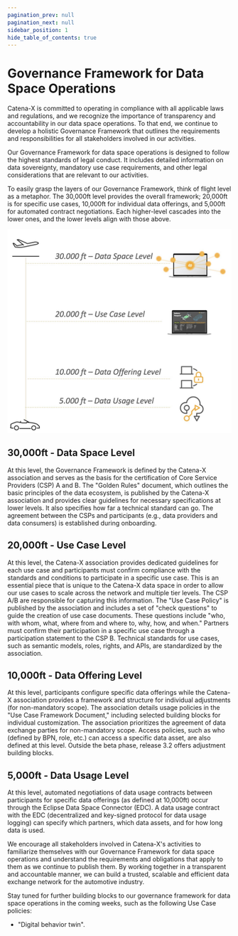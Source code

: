 ```yaml
---
pagination_prev: null
pagination_next: null
sidebar_position: 1
hide_table_of_contents: true
---
```


# Governance Framework for Data Space Operations

Catena-X is committed to operating in compliance with all applicable laws and regulations, and we recognize the importance of transparency and accountability in our data space operations. To that end, we continue to develop a holistic Governance Framework that outlines the requirements and responsibilities for all stakeholders involved in our activities.

Our Governance Framework for data space operations is designed to follow the highest standards of legal conduct. It includes detailed information on data sovereignty, mandatory use case requirements, and other legal considerations that are relevant to our activities.

To easily grasp the layers of our Governance Framework, think of flight level as a metaphor. The 30,000ft level provides the overall framework; 20,000ft is for specific use cases, 10,000ft for individual data offerings, and 5,000ft for automated contract negotiations. Each higher-level cascades into the lower ones, and the lower levels align with those above.

![Governance Framework for Data Space Operations Flight Levels](./assets/csm-flight-level.jpg)

## 30,000ft - Data Space Level

At this level, the Governance Framework is defined by the Catena-X association and serves as the basis for the certification of Core Service Providers (CSP) A and B. The "Golden Rules" document, which outlines the basic principles of the data ecosystem, is published by the Catena-X association and provides clear guidelines for necessary specifications at lower levels. It also specifies how far a technical standard can go. The agreement between the CSPs and participants (e.g., data providers and data consumers) is established during onboarding.

## 20,000ft - Use Case Level

At this level, the Catena-X association provides dedicated guidelines for each use case and participants must confirm compliance with the standards and conditions to participate in a specific use case. This is an essential piece that is unique to the Catena-X data space in order to allow our use cases to scale across the network and multiple tier levels. The CSP A/B are responsible for capturing this information. The "Use Case Policy" is published by the association and includes a set of "check questions" to guide the creation of use case documents. These questions include "who, with whom, what, where from and where to, why, how, and when." Partners must confirm their participation in a specific use case through a participation statement to the CSP B. Technical standards for use cases, such as semantic models, roles, rights, and APIs, are standardized by the association.

## 10,000ft - Data Offering Level

At this level, participants configure specific data offerings while the Catena-X association provides a framework and structure for individual adjustments (for non-mandatory scope). The association details usage policies in the "Use Case Framework Document," including selected building blocks for individual customization. The association prioritizes the agreement of data exchange parties for non-mandatory scope. Access policies, such as who (defined by BPN, role, etc.) can access a specific data asset, are also defined at this level. Outside the beta phase, release 3.2 offers adjustment building blocks.

## 5,000ft - Data Usage Level

At this level, automated negotiations of data usage contracts between participants for specific data offerings (as defined at 10,000ft) occur through the Eclipse Data Space Connector (EDC). A data usage contract with the EDC (decentralized and key-signed protocol for data usage logging) can specify which partners, which data assets, and for how long data is used.

We encourage all stakeholders involved in Catena-X's activities to familiarize themselves with our Governance Framework for data space operations and understand the requirements and obligations that apply to them as we continue to publish them. By working together in a transparent and accountable manner, we can build a trusted, scalable and efficient data exchange network for the automotive industry.

Stay tuned for further building blocks to our governance framework for data space operations in the coming weeks, such as the following Use Case policies:

- "Digital behavior twin".

